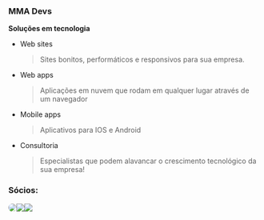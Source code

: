 ### MMA Devs
**Soluções em tecnologia**

 - Web sites
   > Sites bonitos, performáticos e responsivos para sua empresa.
 - Web apps
   > Aplicações em nuvem que rodam em qualquer lugar através de um navegador
 - Mobile apps
   > Aplicativos para IOS e Android
 - Consultoria
   > Especialistas que podem alavancar o crescimento tecnológico da sua empresa!

### Sócios:
<div style="display:flex;">
<img style="width=16px; border-radius:100%;" src="https://avatars.githubusercontent.com/matheusdearaujo" />
<img src="https://avatars.githubusercontent.com/matthns" />
<img src="https://avatars.githubusercontent.com/anthonyvictor" />
</div>
